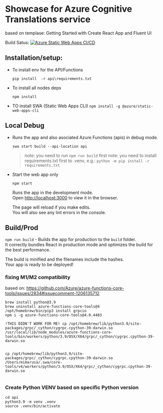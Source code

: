 # Showcase for Azure Cognitive Translations service

based on templase: Getting Started with Create React App and Fluent UI

Build Satus:
[![Azure Static Web Apps CI/CD](https://github.com/michalmar/hack-for-translation/actions/workflows/azure-static-web-apps-icy-bush-08c57d903.yml/badge.svg)](https://github.com/michalmar/hack-for-translation/actions/workflows/azure-static-web-apps-icy-bush-08c57d903.yml)

## Installation/setup:

- To install env for the API/Functions

    `pip install  -r api\requirements.txt`

- To install all nodes deps

    `npm install`

- TO install SWA (Static Web Apps CLI)
    `npm install -g @azure/static-web-apps-cli`

## Local Debug

- Runs the app and also asociated Azure Functions (apis) in debug mode.

    `swa start build --api-location api`

    > note: you need to run `npm run build` first
    > note: you need to install requirements.txt first to .venv, e.g.: `python -m pip install -r requirements.txt`

- Start the web app only
    
    `npm start`

    Runs the app in the development mode.<br>
    Open [http://localhost:3000](http://localhost:3000) to view it in the browser.

    The page will reload if you make edits.<br>
    You will also see any lint errors in the console.


## Build/Prod

`npm run build` - Builds the app for production to the `build` folder.<br>
It correctly bundles React in production mode and optimizes the build for the best performance.

The build is minified and the filenames include the hashes.<br>
Your app is ready to be deployed!



### fixing M1/M2 compatibility

based on: https://github.com/Azure/azure-functions-core-tools/issues/2834#issuecomment-1206135712

```
brew install python@3.9
brew uninstall azure-functions-core-tools@4
/opt/homebrew/bin/pip3 install grpcio
npm i -g azure-functions-core-tools@4.0.4483

!THIS DIDN'T WORK FOR ME! cp /opt/homebrew/lib/python3.9/site-packages/grpc/_cython/cygrpc.cpython-39-darwin.so /usr/local/lib/node_modules/azure-functions-core-tools/bin/workers/python/3.9/OSX/X64/grpc/_cython/cygrpc.cpython-39-darwin.so


cp /opt/homebrew/lib/python3.9/site-packages/grpc/_cython/cygrpc.cpython-39-darwin.so /Users/mimarusa/.swa/core-tools/v4/workers/python/3.9/OSX/X64/grpc/_cython/cygrpc.cpython-39-darwin.so


```

### Create Python VENV based on specific Python version

```
cd api
python3.9 -m venv .venv
source .venv/bin/activate
```
